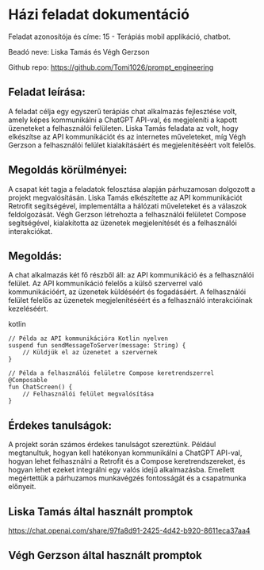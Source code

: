 # Házi feladat dokumentáció

Feladat azonosítója és címe: 15 - Terápiás mobil applikáció, chatbot.

Beadó neve: Liska Tamás és Végh Gerzson

Github repo: https://github.com/Tomi1026/prompt_engineering

## Feladat leírása:
A feladat célja egy egyszerű terápiás chat alkalmazás fejlesztése volt, amely képes kommunikálni a ChatGPT API-val, és megjeleníti a kapott üzeneteket a felhasználói felületen. Liska Tamás feladata az volt, hogy elkészítse az API kommunikációt és az internetes műveleteket, míg Végh Gerzson a felhasználói felület kialakításáért és megjelenítéséért volt felelős.

## Megoldás körülményei:
A csapat két tagja a feladatok felosztása alapján párhuzamosan dolgozott a projekt megvalósításán. Liska Tamás elkészítette az API kommunikációt Retrofit segítségével, implementálta a hálózati műveleteket és a válaszok feldolgozását. Végh Gerzson létrehozta a felhasználói felületet Compose segítségével, kialakította az üzenetek megjelenítését és a felhasználói interakciókat.

## Megoldás:
A chat alkalmazás két fő részből áll: az API kommunikáció és a felhasználói felület. Az API kommunikáció felelős a külső szerverrel való kommunikációért, az üzenetek küldéséért és fogadásáért. A felhasználói felület felelős az üzenetek megjelenítéséért és a felhasználó interakcióinak kezeléséért.

kotlin

    // Példa az API kommunikációra Kotlin nyelven
    suspend fun sendMessageToServer(message: String) {
        // Küldjük el az üzenetet a szervernek
    }

    // Példa a felhasználói felületre Compose keretrendszerrel
    @Composable
    fun ChatScreen() {
        // Felhasználói felület megvalósítása
    }

## Érdekes tanulságok:
A projekt során számos érdekes tanulságot szereztünk. Például megtanultuk, hogyan kell hatékonyan kommunikálni a ChatGPT API-val, hogyan lehet felhasználni a Retrofit és a Compose keretrendszereket, és hogyan lehet ezeket integrálni egy valós idejű alkalmazásba. Emellett megértettük a párhuzamos munkavégzés fontosságát és a csapatmunka előnyeit.

## Liska Tamás által használt promptok

https://chat.openai.com/share/97fa8d91-2425-4d42-b920-8611eca37aa4

## Végh Gerzson által használt promptok


